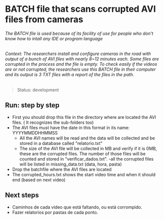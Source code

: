 <h1> BATCH file that scans corrupted AVI files from cameras </h1>

<h6>The BATCH file is used because of its facility of use for people who don't know how to intall any IDE or program language </h6>
<h6> Context: The researchers install and configure cameras in the road with output of a bunch of AVI files with nearly 8~12 minutes each. Some files are corrupted in the process and the file is empty. To check easily if the videos are or not corrupted, the researchers use this BATCH file in their computer and its output is 3 TXT files with a report of the files in the path. </h6>


> Status: development

<h2> Run: step by step </h2>

- First you should drop this file in the directory where are located the AVI files. ( It recognizes the sub-folders too)
- The AVI files must have the date in this format in its name: YYYYMMDDHHMMSS
  - All the AVI names will be read and the data will be collected and be stored in a database called "relatorio.txt"
  - The size of the AVI file will be collected in MB and verify if it is 0MB, these are the corrupted files. The number of those files will be counted and stored in "verificar_dados.txt".
  -all the corrupted files will be listed in missing_data.txt (data, hora, pasta)
- Drop the batchfile where the AVI files are located
- The corrupted_hours.txt shows the start video time and when it should end (based on next video)

<h2> Next steps </h2>

- Caminhos de cada vídeo que está faltando, ou está corrompido.
- Fazer relatorios por pastas de cada ponto.
  
